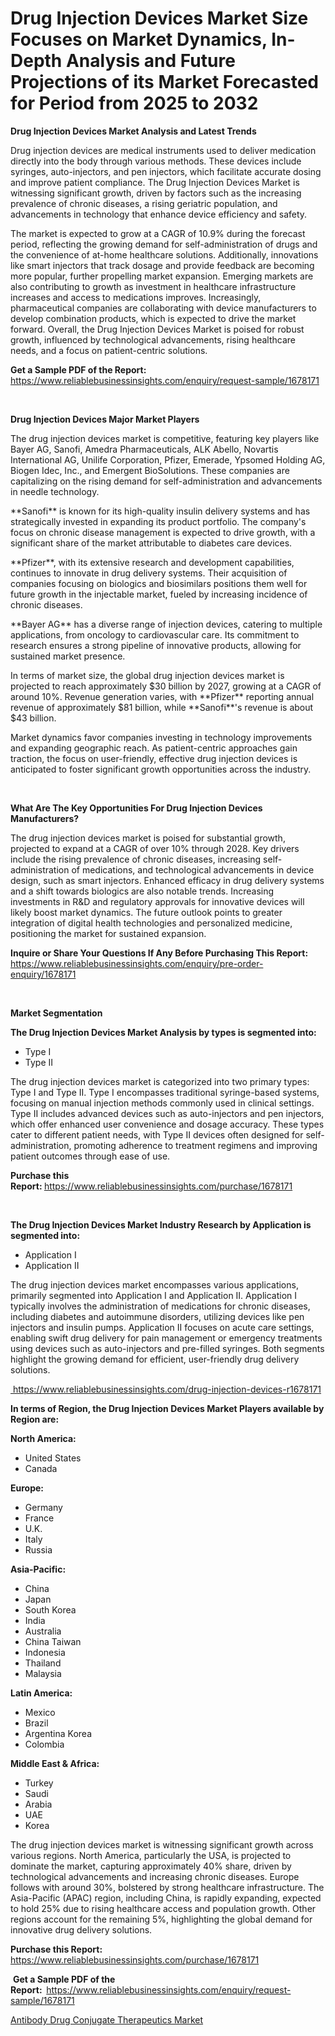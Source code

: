 <p><h1>Drug Injection Devices Market Size Focuses on Market Dynamics, In-Depth Analysis and Future Projections of its Market Forecasted for Period from 2025 to 2032</h1></p><p><strong>Drug Injection Devices Market Analysis and Latest Trends</strong></p>
<p><p>Drug injection devices are medical instruments used to deliver medication directly into the body through various methods. These devices include syringes, auto-injectors, and pen injectors, which facilitate accurate dosing and improve patient compliance. The Drug Injection Devices Market is witnessing significant growth, driven by factors such as the increasing prevalence of chronic diseases, a rising geriatric population, and advancements in technology that enhance device efficiency and safety.</p><p>The market is expected to grow at a CAGR of 10.9% during the forecast period, reflecting the growing demand for self-administration of drugs and the convenience of at-home healthcare solutions. Additionally, innovations like smart injectors that track dosage and provide feedback are becoming more popular, further propelling market expansion. Emerging markets are also contributing to growth as investment in healthcare infrastructure increases and access to medications improves. Increasingly, pharmaceutical companies are collaborating with device manufacturers to develop combination products, which is expected to drive the market forward. Overall, the Drug Injection Devices Market is poised for robust growth, influenced by technological advancements, rising healthcare needs, and a focus on patient-centric solutions.</p></p>
<p><strong>Get a Sample PDF of the Report:&nbsp;</strong> <a href="https://www.reliablebusinessinsights.com/enquiry/request-sample/1678171?utm_campaign=2247&utm_medium=2&utm_source=Github&utm_content=ia&utm_term=25032025&utm_id=drug-injection-devices">https://www.reliablebusinessinsights.com/enquiry/request-sample/1678171</a></p>
<p>&nbsp;</p>
<p><strong>Drug Injection Devices Major Market Players</strong></p>
<p><p>The drug injection devices market is competitive, featuring key players like Bayer AG, Sanofi, Amedra Pharmaceuticals, ALK Abello, Novartis International AG, Unilife Corporation, Pfizer, Emerade, Ypsomed Holding AG, Biogen Idec, Inc., and Emergent BioSolutions. These companies are capitalizing on the rising demand for self-administration and advancements in needle technology.</p><p>**Sanofi** is known for its high-quality insulin delivery systems and has strategically invested in expanding its product portfolio. The company's focus on chronic disease management is expected to drive growth, with a significant share of the market attributable to diabetes care devices.</p><p>**Pfizer**, with its extensive research and development capabilities, continues to innovate in drug delivery systems. Their acquisition of companies focusing on biologics and biosimilars positions them well for future growth in the injectable market, fueled by increasing incidence of chronic diseases.</p><p>**Bayer AG** has a diverse range of injection devices, catering to multiple applications, from oncology to cardiovascular care. Its commitment to research ensures a strong pipeline of innovative products, allowing for sustained market presence.</p><p>In terms of market size, the global drug injection devices market is projected to reach approximately $30 billion by 2027, growing at a CAGR of around 10%. Revenue generation varies, with **Pfizer** reporting annual revenue of approximately $81 billion, while **Sanofi**'s revenue is about $43 billion. </p><p>Market dynamics favor companies investing in technology improvements and expanding geographic reach. As patient-centric approaches gain traction, the focus on user-friendly, effective drug injection devices is anticipated to foster significant growth opportunities across the industry.</p></p>
<p>&nbsp;</p>
<p><strong>What Are The Key Opportunities For Drug Injection Devices Manufacturers?</strong></p>
<p><p>The drug injection devices market is poised for substantial growth, projected to expand at a CAGR of over 10% through 2028. Key drivers include the rising prevalence of chronic diseases, increasing self-administration of medications, and technological advancements in device design, such as smart injectors. Enhanced efficacy in drug delivery systems and a shift towards biologics are also notable trends. Increasing investments in R&D and regulatory approvals for innovative devices will likely boost market dynamics. The future outlook points to greater integration of digital health technologies and personalized medicine, positioning the market for sustained expansion.</p></p>
<p><strong>Inquire or Share Your Questions If Any Before Purchasing This Report:</strong> <a href="https://www.reliablebusinessinsights.com/enquiry/pre-order-enquiry/1678171?utm_campaign=2247&utm_medium=2&utm_source=Github&utm_content=ia&utm_term=25032025&utm_id=drug-injection-devices">https://www.reliablebusinessinsights.com/enquiry/pre-order-enquiry/1678171</a></p>
<p>&nbsp;</p>
<p><strong>Market Segmentation</strong></p>
<p><strong>The Drug Injection Devices Market Analysis by types is segmented into:</strong></p>
<p><ul><li>Type I</li><li>Type II</li></ul></p>
<p><p>The drug injection devices market is categorized into two primary types: Type I and Type II. Type I encompasses traditional syringe-based systems, focusing on manual injection methods commonly used in clinical settings. Type II includes advanced devices such as auto-injectors and pen injectors, which offer enhanced user convenience and dosage accuracy. These types cater to different patient needs, with Type II devices often designed for self-administration, promoting adherence to treatment regimens and improving patient outcomes through ease of use.</p></p>
<p><strong>Purchase this Report:&nbsp;</strong><a href="https://www.reliablebusinessinsights.com/purchase/1678171?utm_campaign=2247&utm_medium=2&utm_source=Github&utm_content=ia&utm_term=25032025&utm_id=drug-injection-devices">https://www.reliablebusinessinsights.com/purchase/1678171</a></p>
<p>&nbsp;</p>
<p><strong>The Drug Injection Devices Market Industry Research by Application is segmented into:</strong></p>
<p><ul><li>Application I</li><li>Application II</li></ul></p>
<p><p>The drug injection devices market encompasses various applications, primarily segmented into Application I and Application II. Application I typically involves the administration of medications for chronic diseases, including diabetes and autoimmune disorders, utilizing devices like pen injectors and insulin pumps. Application II focuses on acute care settings, enabling swift drug delivery for pain management or emergency treatments using devices such as auto-injectors and pre-filled syringes. Both segments highlight the growing demand for efficient, user-friendly drug delivery solutions.</p></p>
<p><a href="https://www.reliablebusinessinsights.com/drug-injection-devices-r1678171?utm_campaign=2247&utm_medium=2&utm_source=Github&utm_content=ia&utm_term=25032025&utm_id=drug-injection-devices">&nbsp;https://www.reliablebusinessinsights.com/drug-injection-devices-r1678171</a></p>
<p><strong>In terms of Region, the Drug Injection Devices Market Players available by Region are:</strong></p>
<p>
    <p> <strong> North America: </strong>
        <ul>
            <li>United States</li>
            <li>Canada</li>
        </ul>
        </p> 
    <p> <strong> Europe: </strong>
        <ul>
            <li>Germany</li>
            <li>France</li>
            <li>U.K.</li>
            <li>Italy</li>
            <li>Russia</li>
        </ul>
        </p> 
    <p> <strong> Asia-Pacific: </strong>
        <ul>
            <li>China</li>
            <li>Japan</li>
            <li>South Korea</li>
            <li>India</li>
            <li>Australia</li>
            <li>China Taiwan</li>
            <li>Indonesia</li>
            <li>Thailand</li>
            <li>Malaysia</li>
        </ul>
        </p> 
    <p> <strong> Latin America: </strong>
        <ul>
            <li>Mexico</li>
            <li>Brazil</li>
            <li>Argentina Korea</li>
            <li>Colombia</li>
        </ul>
        </p> 
    <p> <strong> Middle East & Africa: </strong>
        <ul>
            <li>Turkey</li>
            <li>Saudi</li>
            <li>Arabia</li>
            <li>UAE</li>
            <li>Korea</li>
        </ul>
    </p>
    </p>
<p><p>The drug injection devices market is witnessing significant growth across various regions. North America, particularly the USA, is projected to dominate the market, capturing approximately 40% share, driven by technological advancements and increasing chronic diseases. Europe follows with around 30%, bolstered by strong healthcare infrastructure. The Asia-Pacific (APAC) region, including China, is rapidly expanding, expected to hold 25% due to rising healthcare access and population growth. Other regions account for the remaining 5%, highlighting the global demand for innovative drug delivery solutions.</p></p>
<p><strong>Purchase this Report: </strong><a href="https://www.reliablebusinessinsights.com/purchase/1678171?utm_campaign=2247&utm_medium=2&utm_source=Github&utm_content=ia&utm_term=25032025&utm_id=drug-injection-devices">https://www.reliablebusinessinsights.com/purchase/1678171</a></p>
<p>&nbsp;<strong>Get a Sample PDF of the Report:&nbsp;&nbsp;</strong><a href="https://www.reliablebusinessinsights.com/enquiry/request-sample/1678171?utm_campaign=2247&utm_medium=2&utm_source=Github&utm_content=ia&utm_term=25032025&utm_id=drug-injection-devices">https://www.reliablebusinessinsights.com/enquiry/request-sample/1678171</a></p>
<p><strong></strong></p>
<p><p><a href="https://github.com/bensemilia864/Market-Research-Report-List-1/blob/main/antibody-drug-conjugate-therapeutics-market.md?utm_campaign=2247&utm_medium=2&utm_source=Github&utm_content=ia&utm_term=25032025&utm_id=drug-injection-devices">Antibody Drug Conjugate Therapeutics Market</a></p></p>